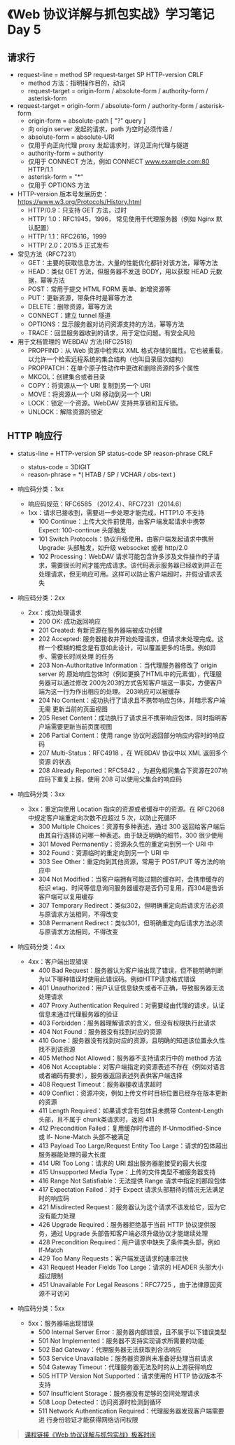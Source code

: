 # 《Web 协议详解与抓包实战》学习笔记 Day 5

## 请求行

* request-line = method SP request-target SP HTTP-version CRLF
  - method 方法：指明操作目的，动词
  - request-target = origin-form / absolute-form / authority-form / asterisk-form
* request-target = origin-form / absolute-form / authority-form / asterisk-form
  - origin-form = absolute-path [ "?" query ]
  - 向 origin server 发起的请求，path 为空时必须传递 /
  - absolute-form = absolute-URI
  - 仅用于向正向代理 proxy 发起请求时，详见正向代理与隧道
  - authority-form = authority
  - 仅用于 CONNECT 方法，例如 CONNECT www.example.com:80 HTTP/1.1
  - asterisk-form = "*“
  - 仅用于 OPTIONS 方法
* HTTP-version 版本号发展历史：https://www.w3.org/Protocols/History.html
  - HTTP/0.9：只支持 GET 方法，过时
  - HTTP/ 1.0：RFC1945，1996， 常见使用于代理服务器（例如 Nginx 默认配置）
  - HTTP/ 1.1：RFC2616，1999
  - HTTP/ 2.0：2015.5 正式发布
* 常见方法（RFC7231）
  - GET：主要的获取信息方法，大量的性能优化都针对该方法，幂等方法
  - HEAD：类似 GET 方法，但服务器不发送 BODY，用以获取 HEAD 元数据，幂等方法
  - POST：常用于提交 HTML FORM 表单、新增资源等
  - PUT：更新资源，带条件时是幂等方法
  - DELETE：删除资源，幂等方法
  - CONNECT：建立 tunnel 隧道
  - OPTIONS：显示服务器对访问资源支持的方法，幂等方法
  - TRACE：回显服务器收到的请求，用于定位问题。有安全风险
* 用于文档管理的 WEBDAV 方法(RFC2518)
  - PROPFIND：从 Web 资源中检索以 XML 格式存储的属性。它也被重载，以允许一个检索远程系统的集合结构（也叫目录层次结构）
  - PROPPATCH：在单个原子性动作中更改和删除资源的多个属性
  - MKCOL：创建集合或者目录
  - COPY：将资源从一个 URI 复制到另一个 URI
  - MOVE：将资源从一个 URI 移动到另一个 URI
  - LOCK：锁定一个资源。WebDAV 支持共享锁和互斥锁。
  - UNLOCK：解除资源的锁定

## HTTP 响应行

* status-line = HTTP-version SP status-code SP reason-phrase CRLF
  - status-code = 3DIGIT
  - reason-phrase = *( HTAB / SP / VCHAR / obs-text )

* 响应码分类：1xx
  - 响应码规范：RFC6585 （2012.4）、RFC7231（2014.6）
  - 1xx：请求已接收到，需要进一步处理才能完成，HTTP1.0 不支持
    - 100 Continue：上传大文件前使用，由客户端发起请求中携带 Expect: 100-continue 头部触发
    - 101 Switch Protocols：协议升级使用，由客户端发起请求中携带 Upgrade: 头部触发，如升级 websocket 或者 http/2.0
    - 102 Processing：WebDAV 请求可能包含许多涉及文件操作的子请求，需要很长时间才能完成请求。该代码表示服务器已经收到并正在处理请求，但无响应可用。这样可以防止客户端超时，并假设请求丢失

* 响应码分类：2xx
  - 2xx：成功处理请求
    - 200 OK: 成功返回响应
    - 201 Created: 有新资源在服务器端被成功创建
    - 202 Accepted: 服务器接收并开始处理请求，但请求未处理完成。这样一个模糊的概念是有意如此设计，可以覆盖更多的场景。例如异步、需要长时间处理 的任务
    - 203 Non-Authoritative Information：当代理服务器修改了 origin server 的 原始响应包体时（例如更换了HTML中的元素值），代理服务器可以通过修改 200为203的方式告知客户端这一事实，方便客户端为这一行为作出相应的处理。 203响应可以被缓存
    - 204 No Content：成功执行了请求且不携带响应包体，并暗示客户端无需 更新当前的页面视图
    - 205 Reset Content：成功执行了请求且不携带响应包体，同时指明客户端需要更新当前页面视图
    - 206 Partial Content：使用 range 协议时返回部分响应内容时的响应码
    - 207 Multi-Status：RFC4918 ，在 WEBDAV 协议中以 XML 返回多个资源 的状态
    - 208 Already Reported：RFC5842 ，为避免相同集合下资源在207响应码下重复上报，使用 208 可以使用父集合的响应码

* 响应码分类：3xx
  - 3xx：重定向使用 Location 指向的资源或者缓存中的资源。在 RFC2068 中规定客户端重定向次数不应超过 5 次，以防止死循环
    - 300 Multiple Choices：资源有多种表述，通过 300 返回给客户端后由其自行选择访问哪一种表述。由于缺乏明确的细节，300 很少使用
    - 301 Moved Permanently：资源永久性的重定向到另一个 URI 中
    - 302 Found：资源临时的重定向到另一个 URI 中
    - 303 See Other：重定向到其他资源，常用于 POST/PUT 等方法的响应中
    - 304 Not Modified：当客户端拥有可能过期的缓存时，会携带缓存的标识 etag、时间等信息询问服务器缓存是否仍可复用，而304是告诉客户端可以复用缓存
    - 307 Temporary Redirect：类似302，但明确重定向后请求方法必须与原请求方法相同，不得改变
    - 308 Permanent Redirect：类似301，但明确重定向后请求方法必须与原请求方法相同，不得改变

* 响应码分类：4xx
  - 4xx：客户端出现错误
    - 400 Bad Request：服务器认为客户端出现了错误，但不能明确判断为以下哪种错误时使用此错误码。例如HTTP请求格式错误
    - 401 Unauthorized：用户认证信息缺失或者不正确，导致服务器无法处理请求
    - 407 Proxy Authentication Required：对需要经由代理的请求，认证信息未通过代理服务器的验证
    - 403 Forbidden：服务器理解请求的含义，但没有权限执行此请求
    - 404 Not Found：服务器没有找到对应的资源
    - 410 Gone：服务器没有找到对应的资源，且明确的知道该位置永久性找不到该资源
    - 405 Method Not Allowed：服务器不支持请求行中的 method 方法
    - 406 Not Acceptable：对客户端指定的资源表述不存在（例如对语言或者编码有要求），服务器返回表述列表供客户端选择
    - 408 Request Timeout：服务器接收请求超时
    - 409 Conflict：资源冲突，例如上传文件时目标位置已经存在版本更新的资源
    - 411 Length Required：如果请求含有包体且未携带 Content-Length 头部，且不属于 chunk类请求时，返回 411
    - 412 Precondition Failed：复用缓存时传递的 If-Unmodified-Since 或 If- None-Match 头部不被满足
    - 413 Payload Too Large/Request Entity Too Large：请求的包体超出服务器能处理的最大长度
    - 414 URI Too Long：请求的 URI 超出服务器能接受的最大长度
    - 415 Unsupported Media Type：上传的文件类型不被服务器支持
    - 416 Range Not Satisfiable：无法提供 Range 请求中指定的那段包体
    - 417 Expectation Failed：对于 Expect 请求头部期待的情况无法满足时的响应码
    - 421 Misdirected Request：服务器认为这个请求不该发给它，因为它没有能力处理
    - 426 Upgrade Required：服务器拒绝基于当前 HTTP 协议提供服务，通过 Upgrade 头部告知客户端必须升级协议才能继续处理
    - 428 Precondition Required：用户请求中缺失了条件类头部，例如 If-Match
    - 429 Too Many Requests：客户端发送请求的速率过快
    - 431 Request Header Fields Too Large：请求的 HEADER 头部大小超过限制
    - 451 Unavailable For Legal Reasons：RFC7725 ，由于法律原因资源不可访问

* 响应码分类：5xx
  - 5xx：服务器端出现错误
    - 500 Internal Server Error：服务器内部错误，且不属于以下错误类型
    - 501 Not Implemented：服务器不支持实现请求所需要的功能
    - 502 Bad Gateway：代理服务器无法获取到合法响应
    - 503 Service Unavailable：服务器资源尚未准备好处理当前请求
    - 504 Gateway Timeout：代理服务器无法及时的从上游获得响应
    - 505 HTTP Version Not Supported：请求使用的 HTTP 协议版本不支持
    - 507 Insufficient Storage：服务器没有足够的空间处理请求
    - 508 Loop Detected：访问资源时检测到循环
    - 511 Network Authentication Required：代理服务器发现客户端需要进 行身份验证才能获得网络访问权限

> [课程链接《Web 协议详解与抓包实战》极客时间](http://gk.link/a/11UWp)
